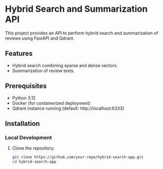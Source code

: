 # Hybrid Search and Summarization API

This project provides an API to perform hybrid search and summarization of reviews using FastAPI and Qdrant.

## Features

- Hybrid search combining sparse and dense vectors.
- Summarization of review texts.

## Prerequisites

- Python 3.12
- Docker (for containerized deployment)
- Qdrant instance running (default: http://localhost:6333)

## Installation

### Local Development

1. Clone the repository:
   ```bash
   git clone https://github.com/your-repo/hybrid-search-app.git
   cd hybrid-search-app
   ```
